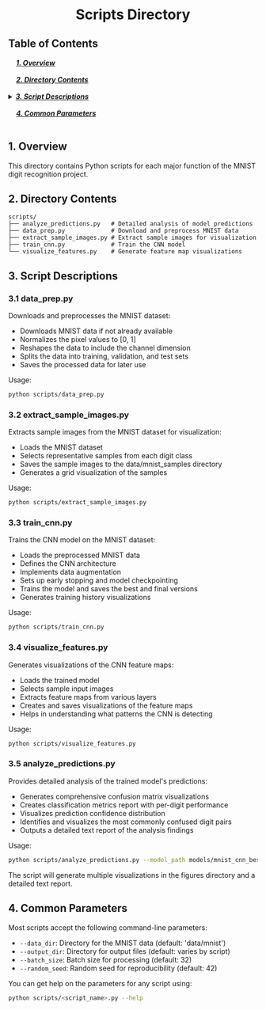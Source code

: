 <div style="font-size:2em; font-weight:bold; text-align:center; margin-top:20px;">Scripts Directory</div>

## Table of Contents 
<div>
  &nbsp;&nbsp;&nbsp;&nbsp;<a href="#1-overview"><i><b>1. Overview</b></i></a>
</div>
&nbsp;

<div>
  &nbsp;&nbsp;&nbsp;&nbsp;<a href="#2-directory-contents"><i><b>2. Directory Contents</b></i></a>
</div>
&nbsp;

<details>
  <summary><a href="#3-script-descriptions"><i><b>3. Script Descriptions</b></i></a></summary>
  <div>
    &nbsp;&nbsp;&nbsp;&nbsp;&nbsp;&nbsp;&nbsp;&nbsp;&nbsp;&nbsp;<a href="#31-data_preppy">3.1. data_prep.py</a><br>
    &nbsp;&nbsp;&nbsp;&nbsp;&nbsp;&nbsp;&nbsp;&nbsp;&nbsp;&nbsp;<a href="#32-extract_sample_imagespy">3.2. extract_sample_images.py</a><br>
    &nbsp;&nbsp;&nbsp;&nbsp;&nbsp;&nbsp;&nbsp;&nbsp;&nbsp;&nbsp;<a href="#33-train_cnnpy">3.3. train_cnn.py</a><br>
    &nbsp;&nbsp;&nbsp;&nbsp;&nbsp;&nbsp;&nbsp;&nbsp;&nbsp;&nbsp;<a href="#34-visualize_featurespy">3.4. visualize_features.py</a><br>
    &nbsp;&nbsp;&nbsp;&nbsp;&nbsp;&nbsp;&nbsp;&nbsp;&nbsp;&nbsp;<a href="#35-analyze_predictionspy">3.5. analyze_predictions.py</a><br>
  </div>
</details>
&nbsp;

<div>
  &nbsp;&nbsp;&nbsp;&nbsp;<a href="#4-common-parameters"><i><b>4. Common Parameters</b></i></a>
</div>
&nbsp;

## 1. Overview

This directory contains Python scripts for each major function of the MNIST digit recognition project.

## 2. Directory Contents

```
scripts/
├── analyze_predictions.py   # Detailed analysis of model predictions
├── data_prep.py             # Download and preprocess MNIST data
├── extract_sample_images.py # Extract sample images for visualization
├── train_cnn.py             # Train the CNN model
└── visualize_features.py    # Generate feature map visualizations
```

## 3. Script Descriptions

### 3.1 data_prep.py

Downloads and preprocesses the MNIST dataset:
- Downloads MNIST data if not already available
- Normalizes the pixel values to [0, 1]
- Reshapes the data to include the channel dimension
- Splits the data into training, validation, and test sets
- Saves the processed data for later use

Usage:
```bash
python scripts/data_prep.py
```

### 3.2 extract_sample_images.py

Extracts sample images from the MNIST dataset for visualization:
- Loads the MNIST dataset
- Selects representative samples from each digit class
- Saves the sample images to the data/mnist_samples directory
- Generates a grid visualization of the samples

Usage:
```bash
python scripts/extract_sample_images.py
```

### 3.3 train_cnn.py

Trains the CNN model on the MNIST dataset:
- Loads the preprocessed MNIST data
- Defines the CNN architecture
- Implements data augmentation
- Sets up early stopping and model checkpointing
- Trains the model and saves the best and final versions
- Generates training history visualizations

Usage:
```bash
python scripts/train_cnn.py
```

### 3.4 visualize_features.py

Generates visualizations of the CNN feature maps:
- Loads the trained model
- Selects sample input images
- Extracts feature maps from various layers
- Creates and saves visualizations of the feature maps
- Helps in understanding what patterns the CNN is detecting

Usage:
```bash
python scripts/visualize_features.py
```

### 3.5 analyze_predictions.py

Provides detailed analysis of the trained model's predictions:
- Generates comprehensive confusion matrix visualizations
- Creates classification metrics report with per-digit performance
- Visualizes prediction confidence distribution
- Identifies and visualizes the most commonly confused digit pairs
- Outputs a detailed text report of the analysis findings

Usage:
```bash
python scripts/analyze_predictions.py --model_path models/mnist_cnn_best.h5
```

The script will generate multiple visualizations in the figures directory and a detailed text report.

## 4. Common Parameters

Most scripts accept the following command-line parameters:
- `--data_dir`: Directory for the MNIST data (default: 'data/mnist')
- `--output_dir`: Directory for output files (default: varies by script)
- `--batch_size`: Batch size for processing (default: 32)
- `--random_seed`: Random seed for reproducibility (default: 42)

You can get help on the parameters for any script using:
```bash
python scripts/<script_name>.py --help
``` 